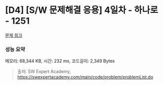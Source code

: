 # [D4] [S/W 문제해결 응용] 4일차 - 하나로 - 1251 

[문제 링크](https://swexpertacademy.com/main/code/problem/problemDetail.do?contestProbId=AV15StKqAQkCFAYD) 

### 성능 요약

메모리: 68,344 KB, 시간: 232 ms, 코드길이: 2,349 Bytes



> 출처: SW Expert Academy, https://swexpertacademy.com/main/code/problem/problemList.do